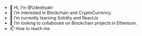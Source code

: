 - 👋 Hi, I’m @Udeshyakr
- 👀 I’m interested in Blockchain and CryptoCurrency.
- 🌱 I’m currently learning Solidity and ReactJs
- 💞️ I’m looking to collaborate on Blockchain projects in Ethereum.
- 📫 How to reach me 

<!---
Udeshyakr/Udeshyakr is a ✨ special ✨ repository because its `README.md` (this file) appears on your GitHub profile.
You can click the Preview link to take a look at your changes.
--->
